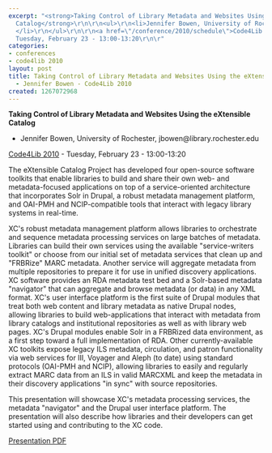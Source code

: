 ```yaml
---
excerpt: "<strong>Taking Control of Library Metadata and Websites Using the eXtensible
  Catalog</strong>\r\n\r\n<ul>\r\n<li>Jennifer Bowen, University of Rochester, jbowen@library.rochester.edu
  </li>\r\n</ul>\r\n\r\n<a href=\"/conference/2010/schedule\">Code4Lib 2010</a> -
  Tuesday, February 23 - 13:00-13:20\r\n\r"
categories:
- conferences
- code4lib 2010
layout: post
title: Taking Control of Library Metadata and Websites Using the eXtensible Catalog
  - Jennifer Bowen - Code4Lib 2010
created: 1267072968
---
```

<strong>Taking Control of Library Metadata and Websites Using the eXtensible Catalog</strong>

<ul>
<li>Jennifer Bowen, University of Rochester, jbowen@library.rochester.edu </li>
</ul>

<a href="/conference/2010/schedule">Code4Lib 2010</a> - Tuesday, February 23 - 13:00-13:20

The eXtensible Catalog Project has developed four open-source software toolkits that enable libraries to build and share their own web- and metadata-focused applications on top of a service-oriented architecture that incorporates Solr in Drupal, a robust metadata management platform, and OAI-PMH and NCIP-compatible tools that interact with legacy library systems in real-time.

XC's robust metadata management platform allows libraries to orchestrate and sequence metadata processing services on large batches of metadata. Libraries can build their own services using the available "service-writers toolkit" or choose from our initial set of metadata services that clean up and "FRBRize" MARC metadata. Another service will aggregate metadata from multiple repositories to prepare it for use in unified discovery applications. XC software provides an RDA metadata test bed and a Solr-based metadata "navigator" that can aggregate and browse metadata (or data) in any XML format. XC's user interface platform is the first suite of Drupal modules that treat both web content and library metadata as native Drupal nodes, allowing libraries to build web-applications that interact with metadata from library catalogs and institutional repositories as well as with library web pages. XC's Drupal modules enable Solr in a FRBRized data environment, as a first step toward a full implementation of RDA. Other currently-available XC toolkits expose legacy ILS metadata, circulation, and patron functionality via web services for III, Voyager and Aleph (to date) using standard protocols (OAI-PMH and NCIP), allowing libraries to easily and regularly extract MARC data from an ILS in valid MARCXML and keep the metadata in their discovery applications "in sync" with source repositories.

This presentation will showcase XC's metadata processing services, the metadata "navigator" and the Drupal user interface platform. The presentation will also describe how libraries and their developers can get started using and contributing to the XC code. 

<a href="/files/Bowencode4lib2010.pdf">Presentation PDF</a>

